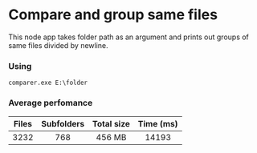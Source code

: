 Compare and group same files
============================

This node app takes folder path as an argument and prints out groups of same files divided by newline.

### Using
```batch
comparer.exe E:\folder
```
### Average perfomance
| Files | Subfolders | Total size | Time (ms) |
|:-----:|:----------:|:----------:|:---------:|
| 3232  |    768     |    456 MB  |   14193   |
